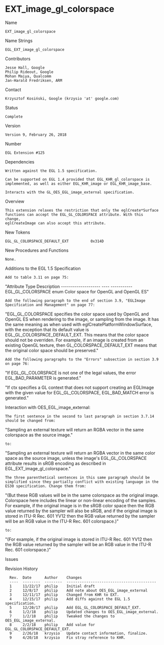 # EXT_image_gl_colorspace

Name

    EXT_image_gl_colorspace

Name Strings

    EGL_EXT_image_gl_colorspace

Contributors

    Jesse Hall, Google
    Philip Rideout, Google
    Mohan Maiya, Qualcomm
    Jan-Harald Fredriksen, ARM

Contact

    Krzysztof Kosiński, Google (krzysio 'at' google.com)

Status

    Complete

Version

    Version 9, February 26, 2018

Number

    EGL Extension #125

Dependencies

    Written against the EGL 1.5 specification.

    Can be supported on EGL 1.4 provided that EGL_KHR_gl_colorspace is
    implemented, as well as either EGL_KHR_image or EGL_KHR_image_base.

    Interacts with the GL_OES_EGL_image_external specification.

Overview

    This extension relaxes the restriction that only the eglCreate*Surface
    functions can accept the EGL_GL_COLORSPACE attribute. With this change,
    eglCreateImage can also accept this attribute.

New Tokens

    EGL_GL_COLORSPACE_DEFAULT_EXT          0x314D

New Procedures and Functions

    None.

Additions to the EGL 1.5 Specification

    Add to table 3.11 on page 75:

   "Attribute             Type    Description
    --------------------  ----    -----------
    EGL_GL_COLORSPACE     enum    Color space for OpenGL and OpenGL ES"


    Add the following paragraph to the end of section 3.9, "EGLImage
    Specification and Management" on page 77:

   "EGL_GL_COLORSPACE specifies the color space used by OpenGL and OpenGL
    ES when rendering to the image, or sampling from the image. It has the
    same meaning as when used with eglCreatePlatformWindowSurface, with the
    exception that its default value is EGL_GL_COLORSPACE_DEFAULT_EXT. This
    means that the color space should not be overriden. For example, if an
    image is created from an existing OpenGL texture, then
    GL_COLORSPACE_DEFAULT_EXT means that the original color space should be
    preserved."


    Add the following paragraphs to the "Errors" subsection in section 3.9
    on page 76:
    
   "If EGL_GL_COLORSPACE is not one of the legal values, the error
    EGL_BAD_PARAMETER is generated."

   "If ctx specifies a GL context that does not support creating an EGLImage
    with the given value for EGL_GL_COLORSPACE, EGL_BAD_MATCH error is
    generated."


Interaction with OES_EGL_image_external:

    The first sentence in the second to last paragraph in section 3.7.14
    should be changed from:

   "Sampling an external texture will return an RGBA vector in the same
    colorspace as the source image."

    to:

   "Sampling an external texture will return an RGBA vector in the same color
    space as the source image, unless the image's EGL_GL_COLORSPACE attribute
    results in sRGB encoding as described in EGL_EXT_image_gl_colorspace."

    The three parenthetical sentences in this same paragraph should be
    simplified since they partially conflict with existing language in the
    ES30 specification. Change them from:

   "(But these RGB values will be in the same colorspace as the
    original image.  Colorspace here includes the linear or non-linear
    encoding of the samples. For example, if the original image is in the
    sRGB color space then the RGB value returned by the sampler will also
    be sRGB, and if the original image is stored in ITU-R Rec. 601 YV12
    then the RGB value returned by the sampler will be an RGB value in the
    ITU-R Rec. 601 colorspace.)"

    to:

   "(For example, if the original image is stored in ITU-R Rec. 601 YV12
    then the RGB value returned by the sampler will be an RGB value in the
    ITU-R Rec. 601 colorspace.)"


Issues

Revision History

      Rev.  Date      Author    Changes
      ----  --------  --------  -----------------------------------------
      1     11/22/17  philip    Initial draft
      2     12/8/17   philip    Add note about OES_EGL_image_external
      3     12/11/17  philip    Changed from KHR to EXT.
      4     12/15/17  philip    Add diffs against the EGL 1.5 specification.
      5     12/20/17  philip    Add EGL_GL_COLORSPACE_DEFAULT_EXT.
      6     1/2/18    philip    Updated changes to OES_EGL_image_external.
      7     1/2/18    philip    Tweaked the changes to OES_EGL_image_external.
      8     2/2/18    philip    Add value for EGL_GL_COLORSPACE_DEFAULT_EXT.
      9     2/26/18   krzysio   Update contact information, finalize.
      9     4/20/18   krzysio   Fix stray reference to KHR.
